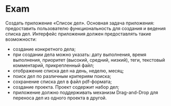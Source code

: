 # Exam
Создать приложение «Список дел». Основная задача приложения: предоставить пользователю функциональность для создания и ведения списка дел. Интерфейс приложения должен предоставлять такие возможности: 
- создание конкретного дела; 
- при создании дела можно указать: дату выполнения, время выполнения, приоритет (высокий, средний, низкий), теги, текстовый комментарий, прикрепленный файл; 
- отображение списка дел на день, неделю, месяц;
- поиск дел по различным критериям поиска; 
- сохранение списка дел в файл pdf-формата; 
- создание проекта. Проект содержит набор дел; 
- приложение должно поддерживать механизм Drag-and-Drop для переноса дел из одного проекта в другой.
